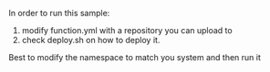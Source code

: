 In order to run this sample:

1. modify function.yml with a repository you can upload to
2. check deploy.sh on how to deploy it.

Best to modify the namespace to match you system and then run it